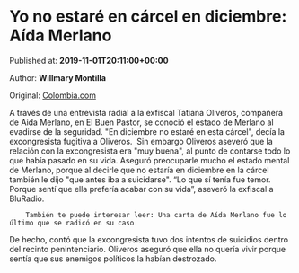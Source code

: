 
# Yo no estaré en cárcel en diciembre: Aída Merlano

Published at: **2019-11-01T20:11:00+00:00**

Author: **Willmary Montilla**

Original: [Colombia.com](https://www.colombia.com/actualidad/judicial/yo-no-estare-en-carcel-en-diciembre-aida-merlano-246261)

A través de una entrevista radial a la exfiscal Tatiana Oliveros, compañera de Aida Merlano, en El Buen Pastor, se conoció el estado de Merlano al evadirse de la seguridad. "En diciembre no estaré en esta cárcel", decía la excongresista fugitiva a Oliveros. 
Sin embargo Oliveros aseveró que la relación con la excongresista era "muy buena", al punto de contarse todo lo que había pasado en su vida. Aseguró preocuparle mucho el estado mental de Merlano, porque al decirle que no estaría en diciembre en la cárcel también le dijo "que antes iba a suicidarse".
“Lo que sí tenía fue temor. Porque sentí que ella prefería acabar con su vida”, aseveró la exfiscal a BluRadio. 

        También te puede interesar leer: Una carta de Aída Merlano fue lo último que se radicó en su caso
      
De hecho, contó que la excongresista tuvo dos intentos de suicidios dentro del recinto penintenciario. Oliveros aseguró que ella no quería vivir porque sentía que sus enemigos políticos la habían destrozado.
